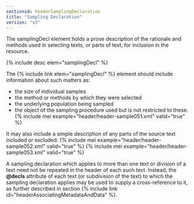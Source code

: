 ```yaml
---
sectionid: headerSamplingDeclaration
title: "Sampling Declaration"
version: "v3"
---
```


The samplingDecl element holds a prose description of the rationale and methods used in selecting texts, or parts of text, for inclusion in the resource.

  
{% include desc elem="samplingDecl" %} 
 

The {% include link elem="samplingDecl" %} element should include information about such matters as:

- the size of individual samples
- the method or methods by which they were selected
- the underlying population being sampled
- the object of the sampling procedure used
but is not restricted to these.
{% include mei example="header/header-sample051.xml" valid="true" %}
    
It may also include a simple description of any parts of the source text included or excluded:
{% include mei example="header/header-sample052.xml" valid="true" %}
    {% include mei example="header/header-sample053.xml" valid="true" %}
    
A sampling declaration which applies to more than one text or division of a text need not be repeated in the header of each such text. Instead, the **@decls** attribute of each text (or subdivision of the text) to which the sampling declaration applies may be used to supply a cross-reference to it, as further described in section {% include link id="headerAssociatingMetadataAndData" %}.

